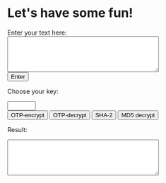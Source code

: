 <h1>Let's have some fun!</h1>
Enter your text here:<br>
<textarea rows="5" cols="40" id="myTextarea"></textarea><br>
<input type="submit" value="Enter">

Choose your key:<br>
<form action="/action_page.php">
<input type="number" name="quantity" min="1" max="100"><br>
<input type="submit" value="OTP-encrypt"> <input type="submit" value="OTP-decrypt"> <input type="submit" value="SHA-2"> <input type="submit" value="MD5 decrypt">

Result:<br>
<textarea rows="5" cols="40" id="myTextarea"> </textarea>
